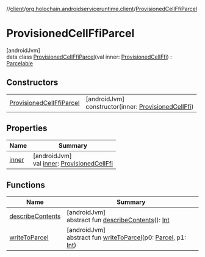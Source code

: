 //[client](../../../index.md)/[org.holochain.androidserviceruntime.client](../index.md)/[ProvisionedCellFfiParcel](index.md)

# ProvisionedCellFfiParcel

[androidJvm]\
data class [ProvisionedCellFfiParcel](index.md)(val inner: [ProvisionedCellFfi](../-provisioned-cell-ffi/index.md)) : [Parcelable](https://developer.android.com/reference/kotlin/android/os/Parcelable.html)

## Constructors

| | |
|---|---|
| [ProvisionedCellFfiParcel](-provisioned-cell-ffi-parcel.md) | [androidJvm]<br>constructor(inner: [ProvisionedCellFfi](../-provisioned-cell-ffi/index.md)) |

## Properties

| Name | Summary |
|---|---|
| [inner](inner.md) | [androidJvm]<br>val [inner](inner.md): [ProvisionedCellFfi](../-provisioned-cell-ffi/index.md) |

## Functions

| Name | Summary |
|---|---|
| [describeContents](../-runtime-network-config-ffi-parcel/index.md#-1578325224%2FFunctions%2F275946699) | [androidJvm]<br>abstract fun [describeContents](../-runtime-network-config-ffi-parcel/index.md#-1578325224%2FFunctions%2F275946699)(): [Int](https://kotlinlang.org/api/core/kotlin-stdlib/kotlin/-int/index.html) |
| [writeToParcel](../-runtime-network-config-ffi-parcel/index.md#-1754457655%2FFunctions%2F275946699) | [androidJvm]<br>abstract fun [writeToParcel](../-runtime-network-config-ffi-parcel/index.md#-1754457655%2FFunctions%2F275946699)(p0: [Parcel](https://developer.android.com/reference/kotlin/android/os/Parcel.html), p1: [Int](https://kotlinlang.org/api/core/kotlin-stdlib/kotlin/-int/index.html)) |